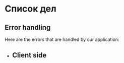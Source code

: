<p align="center">
  </>
</p>

<h1 >Список дел </h1>

## Error handling
Here are the errors that are handled by our application:
- Client side
  - 
<br>




